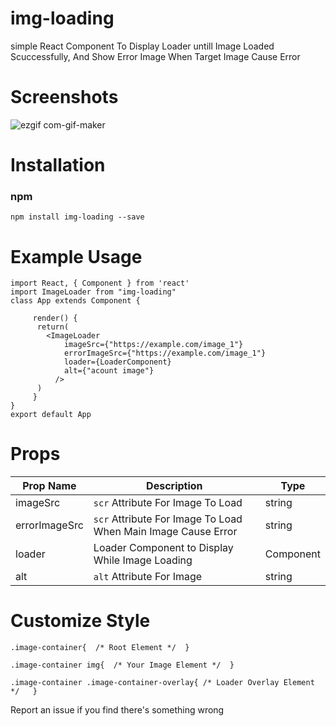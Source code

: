 # img-loading
simple React Component To Display Loader untill Image Loaded Scuccessfully,
And Show Error Image When Target Image Cause Error

# Screenshots
![ezgif com-gif-maker](https://user-images.githubusercontent.com/51888513/132089942-f2138b6b-dc06-43a4-b053-1e70b94ca977.gif)



# Installation
<h3>npm</h3>

```
npm install img-loading --save
```

# Example Usage
```
import React, { Component } from 'react'
import ImageLoader from "img-loading"
class App extends Component {
  
     render() {
      return(
        <ImageLoader 
            imageSrc={"https://example.com/image_1"}
            errorImageSrc={"https://example.com/image_1"}  
            loader={LoaderComponent}
            alt={"acount image"}
          />
      )
     }
}
export default App

```
# Props
| Prop Name  | Description | Type |
| ------------- | ------------- |------------- |
| imageSrc  | `scr` Attribute For Image To Load | string |
| errorImageSrc | `scr` Attribute For Image To Load When Main Image Cause Error | string |
| loader  | Loader Component to Display While Image Loading | Component |
| alt  | `alt` Attribute For Image  | string |

# Customize Style
```
.image-container{  /* Root Element */  }
 
.image-container img{  /* Your Image Element */  }

.image-container .image-container-overlay{ /* Loader Overlay Element */   }

```

Report an issue if you find there's something wrong

